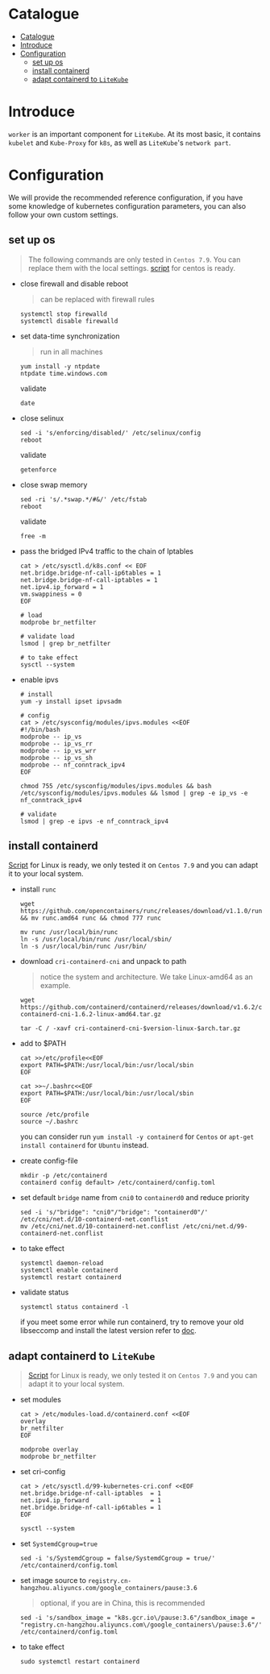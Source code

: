 # Catalogue

- [Catalogue](#catalogue)
- [Introduce](#introduce)
- [Configuration](#configuration)
  - [set up os](#set-up-os)
  - [install containerd](#install-containerd)
  - [adapt containerd to `LiteKube`](#adapt-containerd-to-litekube)

# Introduce

`worker` is an important component for `LiteKube`. At its most basic, it contains `kubelet` and `Kube-Proxy` for `k8s`, as well as `LiteKube`'s `network part`. 

# Configuration

We will provide the recommended reference configuration, if you have some knowledge of kubernetes configuration parameters, you can also follow your own custom settings.

## set up os
> The following commands are only tested in `Centos 7.9`. You can replace them with the local settings. [script](../../scripts/prepare-container-runtime/prepare-os.md) for centos is ready.

- close firewall and disable reboot
  > can be replaced with firewall rules

  ```shell
  systemctl stop firewalld
  systemctl disable firewalld
  ```

- set data-time synchronization
  > run in all machines

  ```shell
  yum install -y ntpdate
  ntpdate time.windows.com
  ```

  validate
  
  ```shell
  date
  ```

- close selinux
  
  ```shell
  sed -i 's/enforcing/disabled/' /etc/selinux/config
  reboot
  ```
  
  validate

  ```shell
  getenforce
  ```

- close swap memory

  ```shell
  sed -ri 's/.*swap.*/#&/' /etc/fstab
  reboot
  ```
  
  validate

  ```shell
  free -m
  ```

- pass the bridged IPv4 traffic to the chain of Iptables
  
  ```shell
  cat > /etc/sysctl.d/k8s.conf << EOF
  net.bridge.bridge-nf-call-ip6tables = 1
  net.bridge.bridge-nf-call-iptables = 1
  net.ipv4.ip_forward = 1
  vm.swappiness = 0 
  EOF

  # load
  modprobe br_netfilter

  # validate load
  lsmod | grep br_netfilter

  # to take effect
  sysctl --system
  ```

- enable ipvs
  
  ```shell
  # install
  yum -y install ipset ipvsadm

  # config
  cat > /etc/sysconfig/modules/ipvs.modules <<EOF
  #!/bin/bash
  modprobe -- ip_vs
  modprobe -- ip_vs_rr
  modprobe -- ip_vs_wrr
  modprobe -- ip_vs_sh
  modprobe -- nf_conntrack_ipv4
  EOF

  chmod 755 /etc/sysconfig/modules/ipvs.modules && bash /etc/sysconfig/modules/ipvs.modules && lsmod | grep -e ip_vs -e nf_conntrack_ipv4

  # validate
  lsmod | grep -e ipvs -e nf_conntrack_ipv4
  ```

## install containerd
[Script](../../scripts/prepare-container-runtime/install-cri-containerd-cni.sh) for Linux is ready, we only tested it on `Centos 7.9` and you can adapt it to your local system.

- install `runc`
  
  ```shell
  wget https://github.com/opencontainers/runc/releases/download/v1.1.0/runc.amd64 && mv runc.amd64 runc && chmod 777 runc

  mv runc /usr/local/bin/runc
  ln -s /usr/local/bin/runc /usr/local/sbin/
  ln -s /usr/local/bin/runc /usr/bin/
  ```

- download `cri-containerd-cni` and unpack to path
  > notice the system and architecture. We take Linux-amd64 as an example.

  ```shell
  wget https://github.com/containerd/containerd/releases/download/v1.6.2/cri-containerd-cni-1.6.2-linux-amd64.tar.gz

  tar -C / -xavf cri-containerd-cni-$version-linux-$arch.tar.gz
  ```

- add to $PATH
  
  ```shell
  cat >>/etc/profile<<EOF
  export PATH=$PATH:/usr/local/bin:/usr/local/sbin
  EOF

  cat >>~/.bashrc<<EOF
  export PATH=$PATH:/usr/local/bin:/usr/local/sbin
  EOF

  source /etc/profile
  source ~/.bashrc
  ```

  you can consider run `yum install -y containerd` for `Centos` or `apt-get install containerd` for `Ubuntu` instead.

- create config-file

  ```shell
  mkdir -p /etc/containerd
  containerd config default> /etc/containerd/config.toml
  ```

- set default `bridge` name from `cni0` to `containerd0` and reduce priority
  
  ```shell
  sed -i 's/"bridge": "cni0"/"bridge": "containerd0"/' /etc/cni/net.d/10-containerd-net.conflist
  mv /etc/cni/net.d/10-containerd-net.conflist /etc/cni/net.d/99-containerd-net.conflist
  ```

- to take effect
  
  ```shell
  systemctl daemon-reload 
  systemctl enable containerd
  systemctl restart containerd
  ```

- validate status
  
  ```shell
  systemctl status containerd -l
  ```

  if you meet some error while run containerd, try to remove your old libseccomp and install the latest version refer to [doc](scripts/prepare-container-runtime/update-libseccomp.md).

## adapt containerd to `LiteKube`
> [Script](../../scripts/prepare-container-runtime/containerd-to-k8s.sh) for Linux is ready, we only tested it on `Centos 7.9` and you can adapt it to your local system.

- set modules
  
  ```shell
  cat > /etc/modules-load.d/containerd.conf <<EOF
  overlay
  br_netfilter
  EOF

  modprobe overlay
  modprobe br_netfilter
  ```

- set cri-config
  
  ```shell
  cat > /etc/sysctl.d/99-kubernetes-cri.conf <<EOF
  net.bridge.bridge-nf-call-iptables  = 1
  net.ipv4.ip_forward                 = 1
  net.bridge.bridge-nf-call-ip6tables = 1
  EOF
  
  sysctl --system
  ```

- set `SystemdCgroup=true`

  ```shell
  sed -i 's/SystemdCgroup = false/SystemdCgroup = true/' /etc/containerd/config.toml
  ```

- set image source to `registry.cn-hangzhou.aliyuncs.com/google_containers/pause:3.6`
   > optional, if you are in China, this is recommended
  
  ```shell
  sed -i 's/sandbox_image = "k8s.gcr.io\/pause:3.6"/sandbox_image = "registry.cn-hangzhou.aliyuncs.com\/google_containers\/pause:3.6"/' /etc/containerd/config.toml
  ```

- to take effect
  
  ```shell
  sudo systemctl restart containerd
  ```
